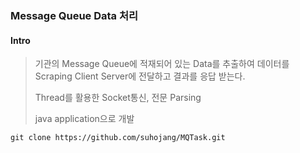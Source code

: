 ### Message Queue Data 처리

#### Intro
> 기관의 Message Queue에 적재되어 있는 Data를 추출하여 데이터를 Scraping Client Server에 전달하고 결과를 응답 받는다.
> 
> Thread를 활용한 Socket통신, 전문 Parsing
>
> java application으로 개발
```
git clone https://github.com/suhojang/MQTask.git
```
